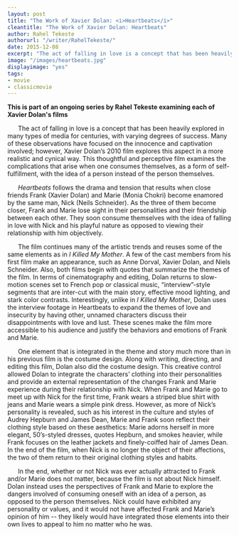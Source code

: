 ```yaml
---
layout: post
title: "The Work of Xavier Dolan: <i>Heartbeats</i>"
cleantitle: "The Work of Xavier Dolan: Heartbeats"
author: Rahel Tekeste
authorurl: "/writer/RahelTekeste/"
date: 2015-12-08
excerpt: "The act of falling in love is a concept that has been heavily explored in many types of media for centuries; however, Xavier Dolan’s 2010 film explores this aspect in a more realistic and cynical way."
image: "/images/heartbeats.jpg"
displayimage: "yes"
tags: 
- movie
- classicmovie
---
```

**This is part of an ongoing series by Rahel Tekeste examining each of Xavier Dolan's films**

&nbsp;&nbsp;&nbsp;&nbsp;&nbsp;&nbsp;The act of falling in love is a concept that has been heavily explored in many types of media for centuries, with varying degrees of success. Many of these observations have focused on the innocence and captivation involved; however, Xavier Dolan’s 2010 film explores this aspect in a more realistic and cynical way. This thoughtful and perceptive film examines the complications that arise when one consumes themselves, as a form of self-fulfillment, with the idea of a person instead of the person themselves. 

&nbsp;&nbsp;&nbsp;&nbsp;&nbsp;&nbsp;*Heartbeats* follows the drama and tension that results when close friends Frank (Xavier Dolan) and Marie (Monia Chokri) become enamored by the same man, Nick (Neils Schneider). As the three of them become closer, Frank and Marie lose sight in their personalities and their friendship between each other. They soon consume themselves with the idea of falling in love with Nick and his playful nature as opposed to viewing their relationship with him objectively.

&nbsp;&nbsp;&nbsp;&nbsp;&nbsp;&nbsp;The film continues many of the artistic trends and reuses some of the same elements as in *I Killed My Mother*. A few of the cast members from his first film make an appearance, such as Anne Dorval, Xavier Dolan, and Niels Schneider. Also, both films begin with quotes that summarize the themes of the film. In terms of cinematography and editing, Dolan returns to slow-motion scenes set to French pop or classical music, “interview”-style segments that are inter-cut with the main story, effective mood lighting, and stark color contrasts. Interestingly, unlike in *I Killed My Mother*, Dolan uses the interview footage in Heartbeats to expand the themes of love and insecurity by having other, unnamed characters discuss their disappointments with love and lust. These scenes make the film more accessible to his audience and justify the behaviors and emotions of Frank and Marie.

&nbsp;&nbsp;&nbsp;&nbsp;&nbsp;&nbsp;One element that is integrated in the theme and story much more than in his previous film is the costume design. Along with writing, directing, and editing this film, Dolan also did the costume design. This creative control allowed Dolan to integrate the characters’ clothing into their personalities and provide an external representation of the changes Frank and Marie experience during their relationship with Nick. When Frank and Marie go to meet up with Nick for the first time, Frank wears a striped blue shirt with jeans and Marie wears a simple pink dress. However, as more of Nick’s personality is revealed, such as his interest in the culture and styles of Audrey Hepburn and James Dean, Marie and Frank soon reflect their clothing style based on these aesthetics: Marie adorns herself in more elegant, 50’s-styled dresses, quotes Hepburn, and smokes heavier, while Frank focuses on the leather jackets and finely-coiffed hair of James Dean. In the end of the film, when Nick is no longer the object of their affections, the two of them return to their original clothing styles and habits.

&nbsp;&nbsp;&nbsp;&nbsp;&nbsp;&nbsp;In the end, whether or not Nick was ever actually attracted to Frank and/or Marie does not matter, because the film is not about Nick himself. Dolan instead uses the perspectives of Frank and Marie to explore the dangers involved of consuming oneself with an idea of a person, as opposed to the person themselves. Nick could have exhibited any personality or values, and it would not have affected Frank and Marie’s opinion of him -- they likely would have integrated those elements into their own lives to appeal to him no matter who he was.
